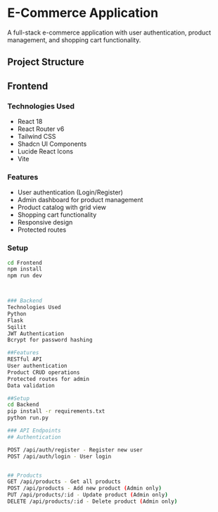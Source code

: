 # E-Commerce Application

A full-stack e-commerce application with user authentication, product management, and shopping cart functionality.

## Project Structure


## Frontend

### Technologies Used
- React 18
- React Router v6
- Tailwind CSS
- Shadcn UI Components
- Lucide React Icons
- Vite

### Features
- User authentication (Login/Register)
- Admin dashboard for product management
- Product catalog with grid view
- Shopping cart functionality
- Responsive design
- Protected routes

### Setup
```bash
cd Frontend
npm install
npm run dev



### Backend
Technologies Used
Python
Flask
Sqilit
JWT Authentication
Bcrypt for password hashing

##Features
RESTful API
User authentication
Product CRUD operations
Protected routes for admin
Data validation

##Setup
cd Backend
pip install -r requirements.txt
python run.py

### API Endpoints
## Authentication

POST /api/auth/register - Register new user
POST /api/auth/login - User login


## Products
GET /api/products - Get all products
POST /api/products - Add new product (Admin only)
PUT /api/products/:id - Update product (Admin only)
DELETE /api/products/:id - Delete product (Admin only)
